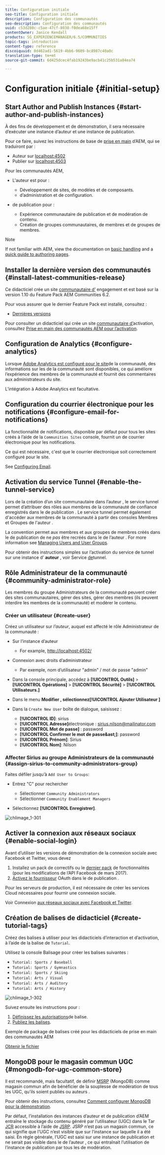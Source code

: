 ```yaml
---
title: Configuration initiale
seo-title: Configuration initiale
description: Configuration des communautés
seo-description: Configuration des communautés
uuid: c53d280c-c5ae-47cf-8038-f0dea68e15ff
contentOwner: Janice Kendall
products: SG_EXPERIENCEMANAGER/6.5/COMMUNITIES
topic-tags: introduction
content-type: reference
discoiquuid: 0d462ad1-5619-4bb6-9609-bc8987c40a0c
translation-type: tm+mt
source-git-commit: 6d425dcec4fab19243be9acb41c25b531a84ea74

---
```



# Configuration initiale {#initial-setup}

## Start Author and Publish Instances {#start-author-and-publish-instances}

À des fins de développement et de démonstration, il sera nécessaire d’exécuter une instance d’auteur et une instance de publication.

Pour ce faire, suivez les instructions de base de [prise en main](../../help/sites-deploying/deploy.md#getting-started) d’AEM, qui se traduiront par :

* Auteur   sur [localhost:4502](http://localhost:4502/)
* Publier   sur [localhost:4503](http://localhost:4503/)

Pour les communautés AEM,

* L&#39;auteur   est pour :

   * Développement de sites, de modèles et de composants.
   *  d’administration et de configuration.

*  de publication  pour :

   * Expérience communautaire de publication et de modération de contenu.
   * Création de groupes communautaires, de membres et de groupes de membres.

>[!NOTE]
>
>If not familiar with AEM, view the documentation on [basic handling](../../help/sites-authoring/basic-handling.md) and a [quick guide to authoring pages](../../help/sites-authoring/qg-page-authoring.md).


## Installer la dernière version des communautés {#install-latest-communities-release}

Ce didacticiel crée un site [communautaire d’](overview.md#engagement-community) engagement et est basé sur la version 1.10 du Feature Pack AEM Communities 6.2.

Pour vous assurer que le dernier Feature Pack est installé, consultez :

* [Dernières versions](deploy-communities.md#latest-releases)

Pour consulter un didacticiel qui crée un site [communautaire d’](overview.md#enablement-community)activation, consultez [Prise en main des communautés AEM pour l’activation](getting-started-enablement.md).

## Configuration de Analytics {#configure-analytics}

Lorsque [Adobe Analytics est configuré pour le site](analytics.md)de la communauté, des informations sur les  de la communauté sont disponibles, ce qui améliore l’expérience des membres de la communauté et fournit des commentaires aux administrateurs du site.

L’intégration à Adobe Analytics est facultative.

## Configuration du courrier électronique pour les notifications {#configure-email-for-notifications}

La fonctionnalité de notifications, disponible par défaut pour tous les sites créés à l’aide de la `Communities Sites` console, fournit un de courrier électronique pour les notifications.

Ce qui est nécessaire, c&#39;est que le courrier électronique soit correctement configuré pour le site.

See [Configuring Email](email.md).

## Activation du service Tunnel {#enable-the-tunnel-service}

Lors de la création d’un site communautaire dans l’auteur  , le service tunnel permet d’attribuer des rôles aux membres de la communauté de confiance enregistrés dans le de publication . Le service tunnel permet également d&#39;accéder aux membres de la communauté à partir des consoles [](members.md) Membres et Groupes de l&#39;auteur  .

La convention permet aux membres et aux groupes de membres créés dans le  de publication de ne *pas* être recréés dans le de l’auteur . For more information see [Managing Users and User Groups](users.md).

Pour obtenir des instructions simples sur l’activation du service de tunnel sur une instance d’ **auteur** , voir Service [de](deploy-communities.md#tunnel-service-on-author)tunnel.

## Rôle Administrateur de la communauté {#community-administrator-role}

Les membres du groupe Administrateurs de la communauté peuvent créer des sites communautaires, gérer des sites, gérer des membres (ils peuvent interdire les membres de la communauté) et modérer le contenu.

### Créer un utilisateur {#create-user}

Créez un utilisateur sur *l’auteur*, auquel est affecté le rôle Administrateur de la communauté :

* Sur l’instance d’auteur

   * For example, [http://localhost:4502/](http://localhost:4503/)

* Connexion avec droits d’administrateur

   * Par exemple, nom d’utilisateur &quot;admin&quot; / mot de passe &quot;admin&quot;

* Dans la console principale, accédez à **[!UICONTROL Outils]** > **[!UICONTROL Opérations]** > **[!UICONTROL Sécurité]** > **[!UICONTROL Utilisateurs.]**
* Dans le menu **Modifier **, sélectionnez**[!UICONTROL Ajouter Utilisateur ]**

* Dans la `Create New User` boîte de dialogue, saisissez :

   * **[!UICONTROL ID]**: sirius
   * **[!UICONTROL Adresse]**&#x200B;électronique : sirius.nilson@mailinator.com
   * **[!UICONTROL Mot de passe]** : password
   * **[!UICONTROL Confirmer le mot de passe&amp;ast;]**: password
   * **[!UICONTROL Prénom]**: Sirius
   * **[!UICONTROL Nom]**: Nilson

### Affecter Sirius au groupe Administrateurs de la communauté {#assign-sirius-to-community-administrators-group}

Faites défiler jusqu’à `Add User to Groups`:

* Entrez &quot;C&quot; pour rechercher

   * Sélectionner `Community Administrators`
   * Sélectionner `Community Enablement Managers`

* Sélectionnez **[!UICONTROL Enregistrer]**.

![chlimage_1-301](assets/chlimage_1-301.png)

## Activer la connexion aux réseaux sociaux {#enable-social-login}

Avant d’utiliser les versions de démonstration de la connexion sociale avec Facebook et Twitter, vous devez

1. Installez un pack de correctifs ou le [dernier pack](deploy-communities.md#latestfeaturepack) de fonctionnalités (pour les modifications de l’API Facebook de mars 2017).
1. [Activez le fournisseur](social-login.md#adobe-granite-oauth-authentication-handler) OAuth dans le  de publication .

Pour les serveurs de production, il est nécessaire de créer les services Cloud nécessaires pour fournir une connexion sociale.

Voir Connexion [aux réseaux sociaux avec Facebook et Twitter](social-login.md).

## Création de balises de didacticiel {#create-tutorial-tags}

Créez des balises à utiliser pour les didacticiels d’interaction et d’activation, à l’aide de la balise   de `Tutorial`.

Utilisez la console [](../../help/sites-administering/tags.md#tagging-console) Balisage pour créer les balises suivantes :

* `Tutorial: Sports / Baseball`
* `Tutorial: Sports / Gymnastics`
* `Tutorial: Sports / Skiing`
* `Tutorial: Arts / Visual`
* `Tutorial: Arts / Auditory`
* `Tutorial: Arts / History`

![chlimage_1-302](assets/chlimage_1-302.png)

Suivez ensuite les instructions pour :

1. [Définissez les autorisations](../../help/sites-administering/tags.md#setting-tag-permissions)de balise.
1. [Publiez les balises](../../help/sites-administering/tags.md#publishing-tags).

Exemple de package de balises créé pour les didacticiels de prise en main des communautés AEM

[Obtenir le fichier](assets/tutorial_tags-v63.zip)

## MongoDB pour le magasin commun UGC {#mongodb-for-ugc-common-store}

Il est recommandé, mais facultatif, de définir [MSRP](msrp.md) (MongoDB) comme magasin [](working-with-srp.md) commun afin de bénéficier de la souplesse de modération de tous les UGC, qu’ils soient publiés ou  auteurs .

Pour obtenir des instructions, consultez [Comment configurer MongoDB pour la démonstration](demo-mongo.md).

Par défaut, l’installation des instances d’auteur et de publication d’AEM entraîne le stockage du contenu généré par l’utilisateur (UGC) dans le Tar [JCR](../../help/sites-deploying/platform.md) accessible à l’aide de [JSRP](jsrp.md). JSRP n’est pas un magasin commun, ce qui signifie que l’UGC n’est visible que sur l’instance sur laquelle il a été saisi. En règle générale, l’UGC est saisi sur une instance de publication et ne serait pas visible dans le  de l’auteur , ce qui entraînait l’utilisation de l’instance de publication par tous les de modération.